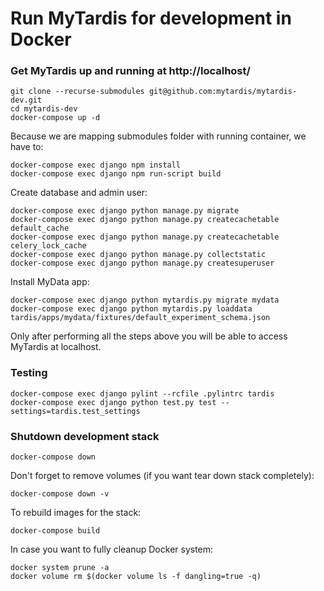 # Run MyTardis for development in Docker

### Get MyTardis up and running at http://localhost/
```
git clone --recurse-submodules git@github.com:mytardis/mytardis-dev.git
cd mytardis-dev
docker-compose up -d
```

Because we are mapping submodules folder with running container, we have to:
```
docker-compose exec django npm install
docker-compose exec django npm run-script build
```

Create database and admin user:
```
docker-compose exec django python manage.py migrate
docker-compose exec django python manage.py createcachetable default_cache
docker-compose exec django python manage.py createcachetable celery_lock_cache
docker-compose exec django python manage.py collectstatic
docker-compose exec django python manage.py createsuperuser
```

Install MyData app:
```
docker-compose exec django python mytardis.py migrate mydata
docker-compose exec django python mytardis.py loaddata tardis/apps/mydata/fixtures/default_experiment_schema.json
```

Only after performing all the steps above you will be able to access MyTardis at localhost.

### Testing
```
docker-compose exec django pylint --rcfile .pylintrc tardis
docker-compose exec django python test.py test --settings=tardis.test_settings
```

### Shutdown development stack
```
docker-compose down
```

Don't forget to remove volumes (if you want tear down stack completely):
```
docker-compose down -v
```

To rebuild images for the stack:
```
docker-compose build
```

In case you want to fully cleanup Docker system:
```
docker system prune -a
docker volume rm $(docker volume ls -f dangling=true -q)
```
